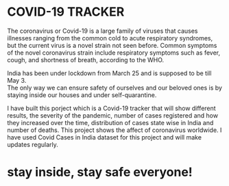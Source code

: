 # COVID-19 TRACKER

The coronavirus or Covid-19 is a large family of viruses that causes illnesses ranging from the common cold to acute respiratory syndromes, but the current virus is a novel strain not seen before. Common symptoms of the novel coronavirus strain include respiratory symptoms such as fever, cough, and shortness of breath, according to the WHO. 

India has been under lockdown from March 25 and is supposed to be till May 3. \
The only way we can ensure safety of ourselves and our beloved ones is by staying inside our houses and under self-quarantine. 

I have built this porject which is a Covid-19 tracker that will show different results, the severity of the pandemic, number of cases registered and how they increased over the time, distribution of cases state wise in India and number of deaths. 
This project shows the affect of coronavirus worldwide. I have used Covid Cases in India dataset for this project and will make updates regularly.

# stay inside, stay safe everyone!
